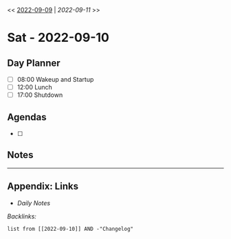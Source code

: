 \<\< [2022-09-09](2022-09-09.md) | *2022-09-11* >>

# Sat - 2022-09-10

## Day Planner

* [ ] 08:00 Wakeup and Startup
* [ ] 12:00 Lunch
* [ ] 17:00 Shutdown

## Agendas

* [ ] 

## Notes

---

## Appendix: Links

* *Daily Notes*

*Backlinks:*

````dataview
list from [[2022-09-10]] AND -"Changelog"
````
